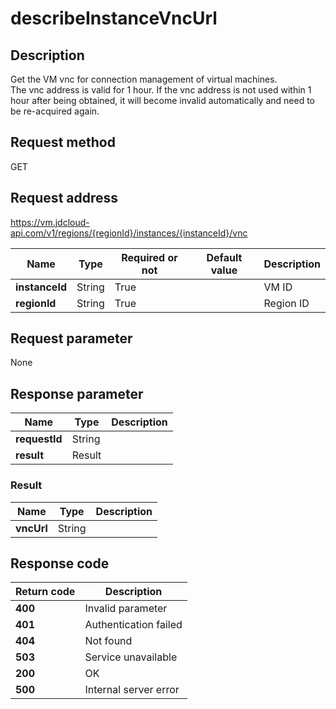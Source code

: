 # describeInstanceVncUrl


## Description
Get the VM vnc for connection management of virtual machines. <br>
The vnc address is valid for 1 hour. If the vnc address is not used within 1 hour after being obtained, it will become invalid automatically and need to be re-acquired again.


## Request method
GET

## Request address
https://vm.jdcloud-api.com/v1/regions/{regionId}/instances/{instanceId}/vnc

|Name|Type|Required or not|Default value|Description|
|---|---|---|---|---|
|**instanceId**|String|True| |VM ID|
|**regionId**|String|True| |Region ID|

## Request parameter
None


## Response parameter
|Name|Type|Description|
|---|---|---|
|**requestId**|String| |
|**result**|Result| |

### Result
|Name|Type|Description|
|---|---|---|
|**vncUrl**|String| |

## Response code
|Return code|Description|
|---|---|
|**400**|Invalid parameter|
|**401**|Authentication failed|
|**404**|Not found|
|**503**|Service unavailable|
|**200**|OK|
|**500**|Internal server error|
